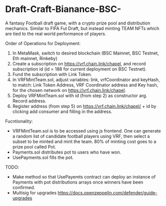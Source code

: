 # Draft-Craft-Bianance-BSC-
A fantasy Football draft game, with a crypto prize pool and distribution mechanics.  Similar to FIFA Fut Draft, but instead minting TEAM NFTs which are tied to the real world performance of players.

Order of Operations for Deployment:
1. In MetaMask, switch to desired blockchain (BSC Mainnet, BSC Testnet, Eth mainnet, Rinkeby)
2. Create a subscription on https://vrf.chain.link/chapel, and record subscription id (id = 188 for current deployment on BSC Testnet).
3. Fund the subscription with Link Token.
4. In VRFMintTeam.sol, adjust variables: link, vrfCoordinator and keyHash, to match: Link Token Address, VRF Coordinator address and Key hash, for the chosen network on https://vrf.chain.link/chapel.
5. Deploy VRFMintTeam.sol with id (from step 2) as constructor arg. Record address.
6. Register address (from step 5) on https://vrf.chain.link/chapel/ + id by clicking add consumer and filling in the address.

Fucntionality:
- VRFMintTeam.sol is to be accessed using js frontend.  One can generate a random list of candidate football players using VRF, then select a subset to be minted and mint the team.  80% of minting cost goes to a prize pool called Pot.
- Payments.sol distributes pot to users who have won.
- UsePayments.sol fills the pot.

TODO:
- Make method so that UsePayemts contract can deploy an instance of Payments with pot distributions arrays once winners have been confirmed.
- Multisig for upgrades https://docs.openzeppelin.com/defender/guide-upgrades
